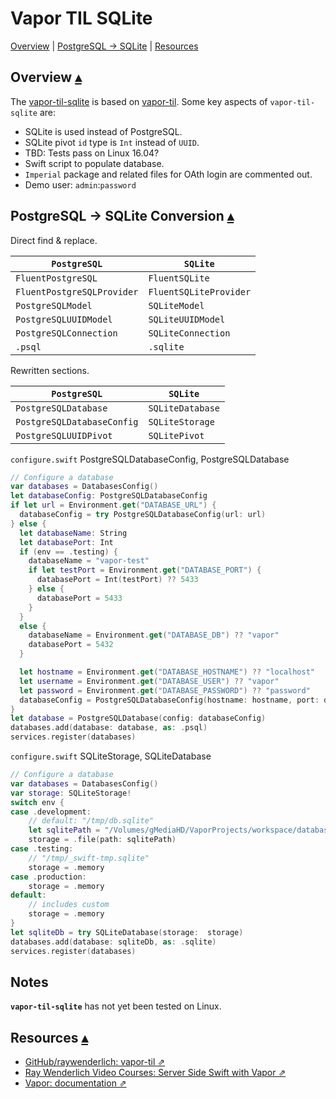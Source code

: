 

# Vapor TIL SQLite

<a id="toc"></a>
[Overview](#Overview) |
[PostgreSQL → SQLite](#PostgreSQLToSQLite) |
[Resources](#Resources)

## Overview <a id="Overview">[▴](#toc)</a>

The [vapor-til-sqlite]() is based on [vapor-til](https://github.com/raywenderlich/vapor-til). Some key aspects of `vapor-til-sqlite` are:

* SQLite is used instead of PostgreSQL. 
* SQLite pivot `id` type is `Int` instead of `UUID`.
* TBD: Tests pass on Linux 16.04?
* Swift script to populate database.
* `Imperial` package and related files for OAth login are commented out.
* Demo user: `admin`:`password`

## PostgreSQL → SQLite Conversion <a id="PostgreSQLToSQLite">[▴](#toc)</a>

Direct find & replace. 

| `PostgreSQL`               | `SQLite`               |
|----------------------------|------------------------|
| `FluentPostgreSQL`         | `FluentSQLite`         |
| `FluentPostgreSQLProvider` | `FluentSQLiteProvider` |
| `PostgreSQLModel`          | `SQLiteModel`          |
| `PostgreSQLUUIDModel`      | `SQLiteUUIDModel`      |
| `PostgreSQLConnection`     | `SQLiteConnection`     |
| `.psql`                    | `.sqlite`              |

Rewritten sections.

| `PostgreSQL`               | `SQLite`               |
|----------------------------|------------------------|
| `PostgreSQLDatabase`       | `SQLiteDatabase`       |
| `PostgreSQLDatabaseConfig` | `SQLiteStorage`        |
| `PostgreSQLUUIDPivot`      | `SQLitePivot`          |


`configure.swift` PostgreSQLDatabaseConfig, PostgreSQLDatabase

``` swift
// Configure a database
var databases = DatabasesConfig()
let databaseConfig: PostgreSQLDatabaseConfig
if let url = Environment.get("DATABASE_URL") {
  databaseConfig = try PostgreSQLDatabaseConfig(url: url)
} else {
  let databaseName: String
  let databasePort: Int
  if (env == .testing) {
    databaseName = "vapor-test"
    if let testPort = Environment.get("DATABASE_PORT") {
      databasePort = Int(testPort) ?? 5433
    } else {
      databasePort = 5433
    }
  }
  else {
    databaseName = Environment.get("DATABASE_DB") ?? "vapor"
    databasePort = 5432
  }

  let hostname = Environment.get("DATABASE_HOSTNAME") ?? "localhost"
  let username = Environment.get("DATABASE_USER") ?? "vapor"
  let password = Environment.get("DATABASE_PASSWORD") ?? "password"
  databaseConfig = PostgreSQLDatabaseConfig(hostname: hostname, port: databasePort, username: username, database: databaseName, password: password)
}
let database = PostgreSQLDatabase(config: databaseConfig)
databases.add(database: database, as: .psql)
services.register(databases)
```

`configure.swift` SQLiteStorage, SQLiteDatabase

``` swift
// Configure a database
var databases = DatabasesConfig()
var storage: SQLiteStorage!  
switch env {
case .development:
    // default: "/tmp/db.sqlite"
    let sqlitePath = "/Volumes/gMediaHD/VaporProjects/workspace/databases/vapor-til-sqlite.sqlite"
    storage = .file(path: sqlitePath)
case .testing:
    // "/tmp/_swift-tmp.sqlite"
    storage = .memory
case .production:
    storage = .memory
default:
    // includes custom
    storage = .memory
}
let sqliteDb = try SQLiteDatabase(storage:  storage)
databases.add(database: sqliteDb, as: .sqlite) 
services.register(databases)
```

## Notes

**`vapor-til-sqlite`** has not yet been tested on Linux.

## Resources <a id="Resources">[▴](#toc)</a>

* [GitHub/raywenderlich: vapor-til ⇗](https://github.com/raywenderlich/vapor-til)
* [Ray Wenderlich Video Courses: Server Side Swift with Vapor ⇗](https://videos.raywenderlich.com/courses/115-server-side-swift-with-vapor/lessons/1)
* [Vapor: documentation ⇗](https://docs.vapor.codes/3.0/)